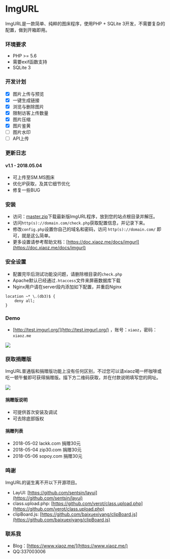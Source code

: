 # ImgURL
ImgURL是一款简单、纯粹的图床程序，使用PHP + SQLite 3开发，不需要复杂的配置，做到开箱即用。

### 环境要求
* PHP >= 5.6
* 需要exif函数支持
* SQLite 3

### 开发计划
- [x] 图片上传与预览
- [x] 一键生成链接
- [x] 浏览与删除图片
- [x] 限制访客上传数量
- [x] 图片压缩
- [x] 图片鉴黄
- [ ] 图片水印
- [ ] API上传

### 更新日志
#### v1.1 - 2018.05.04
* 可上传至SM.MS图床
* 优化IP获取，及其它细节优化
* 修复一些BUG

### 安装
* 访问：<a href = "https://github.com/helloxz/imgurl/archive/master.zip" target = "_blank" rel = "nofollow">master.zip</a>下载最新版ImgURL程序，放到您的站点根目录并解压。
* 访问`http(s)://domain.com/check.php`获取配置信息，并记录下来。
* 修改`config.php`设置你自己的域名和密码，访问 `http(s)://domain.com/` 即可，就是这么简单。
* 更多设置请参考帮助文档：[https://doc.xiaoz.me/docs/imgurl](https://doc.xiaoz.me/docs/imgurl)


### 安全设置
* 配置完毕后测试功能没问题，请删除根目录的`check.php`
* Apache默认已经通过`.htaccess`文件来屏蔽数据库下载
* Nginx用户请在server段内添加如下配置，并重启Nginx
```
location ~* \.(db3)$ {  
    deny all;  
} 
```

### Demo
* [http://test.imgurl.org/](http://test.imgurl.org/) ，账号：`xiaoz`，密码：`xiaoz.me`

![](https://imgurl.org/upload/1804/3ccc55eeb47965c3.png)

### 获取捐赠版
ImgURL普通版和捐赠版功能上没有任何区别，不过您可以请xiaoz喝一杯咖啡或吃一顿午餐即可获得捐赠版。描下方二维码获取，并在付款说明填写您的网址。

![](https://imgurl.org/upload/1712/cb349aa4a1b95997.png)

#### 捐赠版说明
* 可提供首次安装及调试
* 可去除底部版权

#### 捐赠列表
* 2018-05-02 lackk.com 捐赠30元
* 2018-05-04 zip30.com 捐赠30元
* 2018-05-06 sopoy.com 捐赠30元

### 鸣谢
ImgURL的诞生离不开以下开源项目。

* LayUI: [https://github.com/sentsin/layui](https://github.com/sentsin/layui)
* class.upload.php: [https://github.com/verot/class.upload.php](https://github.com/verot/class.upload.php)
* clipBoard.js: [https://github.com/baixuexiyang/clipBoard.js](https://github.com/baixuexiyang/clipBoard.js)

### 联系我
* Blog：[https://www.xiaoz.me/](https://www.xiaoz.me/)
* QQ:337003006